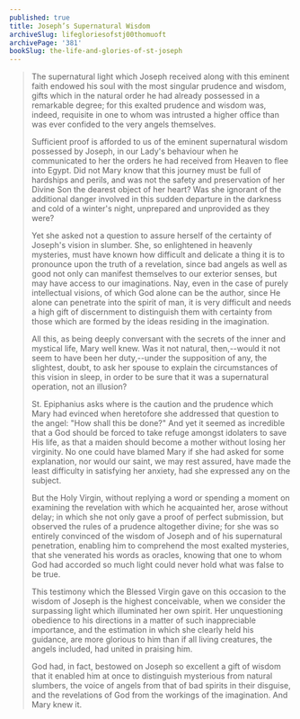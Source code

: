 ```yaml
---
published: true
title: Joseph’s Supernatural Wisdom
archiveSlug: lifegloriesofstj00thomuoft
archivePage: '381'
bookSlug: the-life-and-glories-of-st-joseph
---
```


> The supernatural light which Joseph received along with this eminent faith endowed his soul with the most singular prudence and wisdom, gifts which in the natural order he had already possessed in a remarkable degree; for this exalted prudence and wisdom was, indeed, requisite in one to whom was intrusted a higher office than was ever confided to the very angels themselves.
>
> Sufficient proof is afforded to us of the eminent supernatural wisdom possessed by Joseph, in our Lady's behaviour when he communicated to her the orders he had received from Heaven to flee into Egypt. Did not Mary know that this journey must be full of hardships and perils, and was not the safety and preservation of her Divine Son the dearest object of her heart? Was she ignorant of the additional danger involved in this sudden departure in the darkness and cold of a winter's night, unprepared and unprovided as they were?
>
> Yet she asked not a question to assure herself of the certainty of Joseph's vision in slumber. She, so enlightened in heavenly mysteries, must have known how difficult and delicate a thing it is to pronounce upon the truth of a revelation, since bad angels as well as good not only can manifest themselves to our exterior senses, but may have access to our imaginations. Nay, even in the case of purely intellectual visions, of which God alone can be the author, since He alone can penetrate into the spirit of man, it is very difficult and needs a high gift of discernment to distinguish them with certainty from those which are formed by the ideas residing in the imagination.
>
> All this, as being deeply conversant with the secrets of the inner and mystical life, Mary well knew. Was it not natural, then,--would it not seem to have been her duty,--under the supposition of any, the slightest, doubt, to ask her spouse to explain the circumstances of this vision in sleep, in order to be sure that it was a supernatural operation, not an illusion?
>
> St. Epiphanius asks where is the caution and the prudence which Mary had evinced when heretofore she addressed that question to the angel: "How shall this be done?" And yet it seemed as incredible that a God should be forced to take refuge amongst idolaters to save His life, as that a maiden should become a mother without losing her virginity. No one could have blamed Mary if she had asked for some explanation, nor would our saint, we may rest assured, have made the least difficulty in satisfying her anxiety, had she expressed any on the subject.
>
> But the Holy Virgin, without replying a word or spending a moment on examining the revelation with which he acquainted her, arose without delay; in which she not only gave a proof of perfect submission, but observed the rules of a prudence altogether divine; for she was so entirely convinced of the wisdom of Joseph and of his supernatural penetration, enabling him to comprehend the most exalted mysteries, that she venerated his words as oracles, knowing that one to whom God had accorded so much light could never hold what was false to be true.
>
> This testimony which the Blessed Virgin gave on this occasion to the wisdom of Joseph is the highest conceivable, when we consider the surpassing light which illuminated her own spirit. Her unquestioning obedience to his directions in a matter of such inappreciable importance, and the estimation in which she clearly held his guidance, are more glorious to him than if all living creatures, the angels included, had united in praising him.
>
> God had, in fact, bestowed on Joseph so excellent a gift of wisdom that it enabled him at once to distinguish mysterious from natural slumbers, the voice of angels from that of bad spirits in their disguise, and the revelations of God from the workings of the imagination. And Mary knew it.
